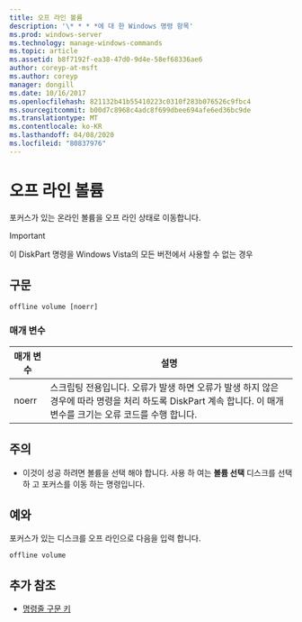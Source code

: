 ```yaml
---
title: 오프 라인 볼륨
description: '\* * * *에 대 한 Windows 명령 항목'
ms.prod: windows-server
ms.technology: manage-windows-commands
ms.topic: article
ms.assetid: b8f7192f-ea38-47d0-9d4e-58ef68336ae6
author: coreyp-at-msft
ms.author: coreyp
manager: dongill
ms.date: 10/16/2017
ms.openlocfilehash: 821132b41b55410223c0310f283b076526c9fbc4
ms.sourcegitcommit: b00d7c8968c4adc8f699dbee694afe6ed36bc9de
ms.translationtype: MT
ms.contentlocale: ko-KR
ms.lasthandoff: 04/08/2020
ms.locfileid: "80837976"
---
```

# <a name="offline-volume"></a>오프 라인 볼륨



포커스가 있는 온라인 볼륨을 오프 라인 상태로 이동합니다.

> [!IMPORTANT]
> 이 DiskPart 명령을 Windows Vista의 모든 버전에서 사용할 수 없는 경우

## <a name="syntax"></a>구문

```
offline volume [noerr]
```

### <a name="parameters"></a>매개 변수

|매개 변수|설명|
|---------|-----------|
|noerr|스크립팅 전용입니다. 오류가 발생 하면 오류가 발생 하지 않은 경우에 따라 명령을 처리 하도록 DiskPart 계속 합니다. 이 매개 변수를 크기는 오류 코드를 수행 합니다.|

## <a name="remarks"></a>주의

-   이것이 성공 하려면 볼륨을 선택 해야 합니다. 사용 하 여는 **볼륨 선택** 디스크를 선택 하 고 포커스를 이동 하는 명령입니다.

## <a name="examples"></a><a name=BKMK_examples></a>예와

포커스가 있는 디스크를 오프 라인으로 다음을 입력 합니다.
```
offline volume
```

## <a name="additional-references"></a>추가 참조

- [명령줄 구문 키](command-line-syntax-key.md)

